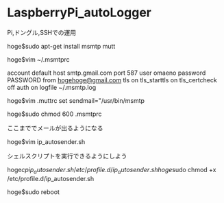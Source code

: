 # LaspberryPi_autoLogger
Pi,ドングル,SSHでの運用


hoge$sudo apt-get install msmtp mutt

hoge$vim ~/.msmtprc

account default
host smtp.gmail.com
port 587
user omaeno
password PASSWORD
from hogehoge@gmail.com
tls on
tls_starttls on
tls_certcheck off
auth on
logfile ~/.msmtp.log


hoge$vim .muttrc
set sendmail="/usr/bin/msmtp

hoge$sudo chmod 600 .msmtprc

ここまででメールが出るようになる

hoge$vim ip_autosender.sh

シェルスクリプトを実行できるようにしよう

hoge$cp ip_autosender.sh /etc/profile.d/ip_autosender.sh
hoge$sudo chmod +x /etc/profile.d/ip_autosender.sh

hoge$sudo reboot
